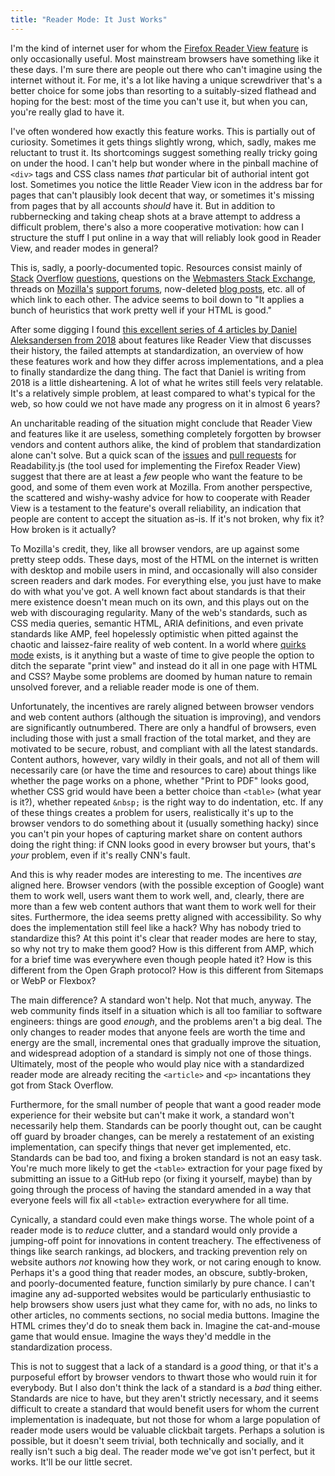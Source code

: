 ```yaml
---
title: "Reader Mode: It Just Works"
---
```


I'm the kind of internet user for whom the [Firefox Reader View
feature][mozilla] is only occasionally useful. Most mainstream browsers have
something like it these days. I'm sure there are people out there who can't
imagine using the internet without it. For me, it's a lot like having a
unique screwdriver that's a better choice for some jobs than resorting to a
suitably-sized flathead and hoping for the best: most of the time you can't
use it, but when you can, you're really glad to have it.

[mozilla]: https://support.mozilla.org/en-US/kb/firefox-reader-view-clutter-free-web-pages

I've often wondered how exactly this feature works. This is partially out of
curiosity. Sometimes it gets things slightly wrong, which, sadly, makes me
reluctant to trust it. Its shortcomings suggest something really tricky going
on under the hood. I can't help but wonder where in the pinball machine of
`<div>` tags and CSS class names *that* particular bit of authorial intent got
lost. Sometimes you notice the little Reader View icon in the address bar for
pages that can't plausibly look decent that way, or sometimes it's missing from
pages that by all accounts *should* have it. But in addition to rubbernecking
and taking cheap shots at a brave attempt to address a difficult problem,
there's also a more cooperative motivation: how can I structure the stuff I put
online in a way that will reliably look good in Reader View, and reader modes
in general?

This is, sadly, a poorly-documented topic. Resources consist mainly of
[Stack][so1] [Overflow][so2] [questions][so3], questions on the [Webmasters
Stack Exchange][webmasters], threads on [Mozilla's][mozilla1] [support
forums][mozilla2], now-deleted [blog posts][zumguy], etc. all of which link to
each other. The advice seems to boil down to "It applies a bunch of heuristics
that work pretty well if your HTML is good."

[so1]: https://stackoverflow.com/questions/47822691/how-do-you-create-a-web-page-for-reader-mode
[so2]: https://stackoverflow.com/questions/30661650/how-does-firefox-reader-view-operate
[so3]: https://stackoverflow.com/questions/30730300/optimize-website-to-show-reader-view-in-firefox
[webmasters]: https://webmasters.stackexchange.com/questions/83058/how-do-i-make-my-site-compatible-with-firefoxs-reader-view-feature
[mozilla1]: https://support.mozilla.org/en-US/questions/1067528
[mozilla2]: https://support.mozilla.org/en-US/questions/1140969
[zumguy]: https://web.archive.org/web/20200719050912/http://zumguy.com/enabling-reading-mode-on-your-website/

After some digging I found [this excellent series of 4 articles by Daniel
Aleksandersen from 2018][ctrl-blog] about features like Reader View that
discusses their history, the failed attempts at standardization, an overview of
how these features work and how they differ across implementations, and a plea
to finally standardize the dang thing. The fact that Daniel is writing from
2018 is a little disheartening. A lot of what he writes still feels very
relatable. It's a relatively simple problem, at least compared to what's
typical for the web, so how could we not have made any progress on it in almost
6 years?

[ctrl-blog]: https://www.ctrl.blog/entry/browser-reading-mode-parsers.html

An uncharitable reading of the situation might conclude that Reader View and
features like it are useless, something completely forgotten by browser vendors
and content authors alike, the kind of problem that standardization alone can't
solve. But a quick scan of the [issues][github-issues] and [pull
requests][github-prs] for Readability.js (the tool used for implementing the
Firefox Reader View) suggest that there are at least a *few* people who want
the feature to be good, and some of them even work at Mozilla. From another
perspective, the scattered and wishy-washy advice for how to cooperate with
Reader View is a testament to the feature's overall reliability, an indication
that people are content to accept the situation as-is. If it's not broken, why
fix it? How broken is it actually?

[github-issues]: https://github.com/mozilla/readability/issues
[github-issue-232]: https://github.com/mozilla/readability/issues/232
[github-prs]: https://github.com/mozilla/readability/pulls

To Mozilla's credit, they, like all browser vendors, are up against some pretty
steep odds. These days, most of the HTML on the internet is written with
desktop and mobile users in mind, and occasionally will also consider screen
readers and dark modes. For everything else, you just have to make do with what
you've got. A well known fact about standards is that their mere existence
doesn't mean much on its own, and this plays out on the web with discouraging
regularity. Many of the web's standards, such as CSS media queries, semantic
HTML, ARIA definitions, and even private standards like AMP, feel hopelessly
optimistic when pitted against the chaotic and laissez-faire reality of web
content. In a world where [quirks mode][mdn-quirks-mode] exists, is it anything
but a waste of time to give people the option to ditch the separate "print
view" and instead do it all in one page with HTML and CSS? Maybe some problems
are doomed by human nature to remain unsolved forever, and a reliable reader
mode is one of them.

[mdn-quirks-mode]: https://developer.mozilla.org/en-US/docs/Web/HTML/Quirks_Mode_and_Standards_Mode

Unfortunately, the incentives are rarely aligned between browser vendors and
web content authors (although the situation is improving), and vendors are
significantly outnumbered. There are only a handful of browsers, even including
those with just a small fraction of the total market, and they are motivated to
be secure, robust, and compliant with all the latest standards. Content
authors, however, vary wildly in their goals, and not all of them will
necessarily care (or have the time and resources to care) about things like
whether the page works on a phone, whether "Print to PDF" looks good, whether
CSS grid would have been a better choice than `<table>` (what year is it?),
whether repeated `&nbsp;` is the right way to do indentation, etc. If any of
these things creates a problem for users, realistically it's up to the browser
vendors to do something about it (usually something hacky) since you can't pin
your hopes of capturing market share on content authors doing the right thing:
if CNN looks good in every browser but yours, that's *your* problem, even if
it's really CNN's fault.

And this is why reader modes are interesting to me. The incentives *are*
aligned here. Browser vendors (with the possible exception of Google) want them
to work well, users want them to work well, and, clearly, there are more than a
few web content authors that want them to work well for their sites.
Furthermore, the idea seems pretty aligned with accessibility. So why does the
implementation still feel like a hack? Why has nobody tried to standardize
this? At this point it's clear that reader modes are here to stay, so why not
try to make them good? How is this different from AMP, which for a brief time
was everywhere even though people hated it? How is this different from the Open
Graph protocol? How is this different from Sitemaps or WebP or Flexbox?

The main difference? A standard won't help. Not that much, anyway. The web
community finds itself in a situation which is all too familiar to software
engineers: things are good *enough*, and the problems aren't a big deal. The
only changes to reader modes that anyone feels are worth the time and energy
are the small, incremental ones that gradually improve the situation, and
widespread adoption of a standard is simply not one of those things.
Ultimately, most of the people who would play nice with a standardized reader
mode are already reciting the `<article>` and `<p>` incantations they got from
Stack Overflow.

Furthermore, for the small number of people that want a good reader mode
experience for their website but can't make it work, a standard won't
necessarily help them. Standards can be poorly thought out, can be caught off
guard by broader changes, can be merely a restatement of an existing
implementation, can specify things that never get implemented, etc. Standards
can be bad too, and fixing a broken standard is not an easy task. You're much
more likely to get the `<table>` extraction for your page fixed by submitting
an issue to a GitHub repo (or fixing it yourself, maybe) than by going through
the process of having the standard amended in a way that everyone feels will
fix all `<table>` extraction everywhere for all time.

Cynically, a standard could even make things worse. The whole point of a reader
mode is to *reduce* clutter, and a standard would only provide a jumping-off
point for innovations in content treachery. The effectiveness of things like
search rankings, ad blockers, and tracking prevention rely on website authors
*not* knowing how they work, or not caring enough to know. Perhaps it's a good
thing that reader modes, an obscure, subtly-broken, and poorly-documented
feature, function similarly by pure chance. I can't imagine any ad-supported
websites would be particularly enthusiastic to help browsers show users just
what they came for, with no ads, no links to other articles, no comments
sections, no social media buttons. Imagine the HTML crimes they'd do to sneak
them back in. Imagine the cat-and-mouse game that would ensue. Imagine the
ways they'd meddle in the standardization process.

This is not to suggest that a lack of a standard is a *good* thing, or that
it's a purposeful effort by browser vendors to thwart those who would ruin it
for everybody. But I also don't think the lack of a standard is a *bad* thing
either. Standards are nice to have, but they aren't strictly necessary, and it
seems difficult to create a standard that would benefit users for whom the
current implementation is inadequate, but not those for whom a large population
of reader mode users would be valuable clickbait targets. Perhaps a solution is
possible, but it doesn't seem trivial, both technically and socially, and it
really isn't such a big deal. The reader mode we've got isn't perfect, but it
works. It'll be our little secret.
